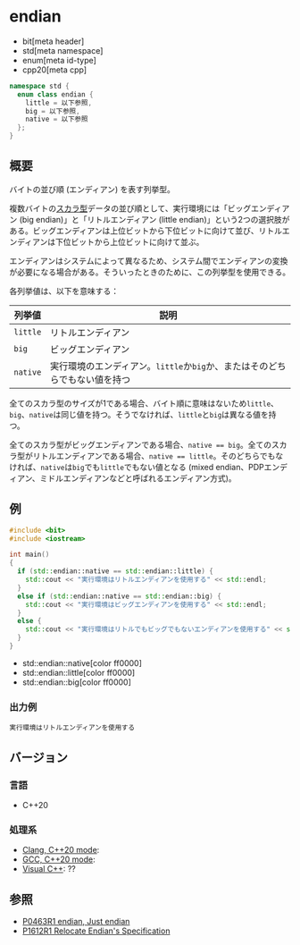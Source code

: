# endian
* bit[meta header]
* std[meta namespace]
* enum[meta id-type]
* cpp20[meta cpp]

```cpp
namespace std {
  enum class endian {
    little = 以下参照,
    big = 以下参照,
    native = 以下参照
  };
}
```

## 概要
バイトの並び順 (エンディアン) を表す列挙型。

複数バイトの[スカラ型](/reference/type_traits/is_scalar.md)データの並び順として、実行環境には「ビッグエンディアン (big endian)」と「リトルエンディアン (little endian)」という2つの選択肢がある。ビッグエンディアンは上位ビットから下位ビットに向けて並び、リトルエンディアンは下位ビットから上位ビットに向けて並ぶ。

エンディアンはシステムによって異なるため、システム間でエンディアンの変換が必要になる場合がある。そういったときのために、この列挙型を使用できる。

各列挙値は、以下を意味する：

| 列挙値 | 説明 |
|--------|------|
| `little` | リトルエンディアン |
| `big`    | ビッグエンディアン |
| `native` | 実行環境のエンディアン。`little`か`big`か、またはそのどちらでもない値を持つ |

全てのスカラ型のサイズが1である場合、バイト順に意味はないため`little`、`big`、`native`は同じ値を持つ。そうでなければ、`little`と`big`は異なる値を持つ。

全てのスカラ型がビッグエンディアンである場合、`native == big`。全てのスカラ型がリトルエンディアンである場合、`native == little`。そのどちらでもなければ、`native`は`big`でも`little`でもない値となる (mixed endian、PDPエンディアン、ミドルエンディアンなどと呼ばれるエンディアン方式)。


## 例
```cpp example
#include <bit>
#include <iostream>

int main()
{
  if (std::endian::native == std::endian::little) {
    std::cout << "実行環境はリトルエンディアンを使用する" << std::endl;
  }
  else if (std::endian::native == std::endian::big) {
    std::cout << "実行環境はビッグエンディアンを使用する" << std::endl;
  }
  else {
    std::cout << "実行環境はリトルでもビッグでもないエンディアンを使用する" << std::endl;
  }
}
```
* std::endian::native[color ff0000]
* std::endian::little[color ff0000]
* std::endian::big[color ff0000]

### 出力例
```
実行環境はリトルエンディアンを使用する
```

## バージョン
### 言語
- C++20

### 処理系
- [Clang, C++20 mode](/implementation.md#clang):
- [GCC, C++20 mode](/implementation.md#gcc):
- [Visual C++](/implementation.md#visual_cpp): ??


## 参照
- [P0463R1 endian, Just endian](http://www.open-std.org/jtc1/sc22/wg21/docs/papers/2017/p0463r1.html)
- [P1612R1 Relocate Endian's Specification](http://www.open-std.org/jtc1/sc22/wg21/docs/papers/2019/p1612r1.pdf)
